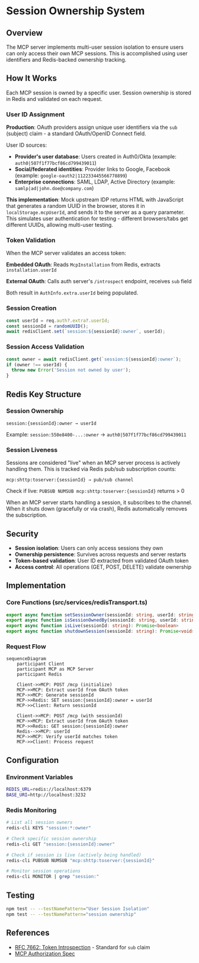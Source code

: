 # Session Ownership System

## Overview

The MCP server implements multi-user session isolation to ensure users can only access their own MCP sessions. This is accomplished using user identifiers and Redis-backed ownership tracking.

## How It Works

Each MCP session is owned by a specific user. Session ownership is stored in Redis and validated on each request.

### User ID Assignment

**Production**: OAuth providers assign unique user identifiers via the `sub` (subject) claim - a standard OAuth/OpenID Connect field.

User ID sources:
- **Provider's user database**: Users created in Auth0/Okta (example: `auth0|507f1f77bcf86cd799439011`)
- **Social/federated identities**: Provider links to Google, Facebook (example: `google-oauth2|112233445566778899`)
- **Enterprise connections**: SAML, LDAP, Active Directory (example: `samlp|ad|john.doe@company.com`)

**This implementation**: Mock upstream IDP returns HTML with JavaScript that generates a random UUID in the browser, stores it in `localStorage.mcpUserId`, and sends it to the server as a query parameter. This simulates user authentication for testing - different browsers/tabs get different UUIDs, allowing multi-user testing.

### Token Validation

When the MCP server validates an access token:

**Embedded OAuth**: Reads `McpInstallation` from Redis, extracts `installation.userId`

**External OAuth**: Calls auth server's `/introspect` endpoint, receives `sub` field

Both result in `AuthInfo.extra.userId` being populated.

### Session Creation

```typescript
const userId = req.auth?.extra?.userId;
const sessionId = randomUUID();
await redisClient.set(`session:${sessionId}:owner`, userId);
```

### Session Access Validation

```typescript
const owner = await redisClient.get(`session:${sessionId}:owner`);
if (owner !== userId) {
  throw new Error('Session not owned by user');
}
```

## Redis Key Structure

### Session Ownership
```
session:{sessionId}:owner → userId
```

Example: `session:550e8400-...:owner` → `auth0|507f1f77bcf86cd799439011`

### Session Liveness

Sessions are considered "live" when an MCP server process is actively handling them. This is tracked via Redis pub/sub subscription counts:

```
mcp:shttp:toserver:{sessionId} → pub/sub channel
```

Check if live: `PUBSUB NUMSUB mcp:shttp:toserver:{sessionId}` returns > 0

When an MCP server starts handling a session, it subscribes to the channel. When it shuts down (gracefully or via crash), Redis automatically removes the subscription.

## Security

- **Session isolation**: Users can only access sessions they own
- **Ownership persistence**: Survives across requests and server restarts
- **Token-based validation**: User ID extracted from validated OAuth token
- **Access control**: All operations (GET, POST, DELETE) validate ownership

## Implementation

### Core Functions (src/services/redisTransport.ts)

```typescript
export async function setSessionOwner(sessionId: string, userId: string): Promise<void>
export async function isSessionOwnedBy(sessionId: string, userId: string): Promise<boolean>
export async function isLive(sessionId: string): Promise<boolean>
export async function shutdownSession(sessionId: string): Promise<void>
```

### Request Flow

```mermaid
sequenceDiagram
    participant Client
    participant MCP as MCP Server
    participant Redis

    Client->>MCP: POST /mcp (initialize)
    MCP->>MCP: Extract userId from OAuth token
    MCP->>MCP: Generate sessionId
    MCP->>Redis: SET session:{sessionId}:owner = userId
    MCP->>Client: Return sessionId

    Client->>MCP: POST /mcp (with sessionId)
    MCP->>MCP: Extract userId from OAuth token
    MCP->>Redis: GET session:{sessionId}:owner
    Redis-->>MCP: userId
    MCP->>MCP: Verify userId matches token
    MCP->>Client: Process request
```


## Configuration

### Environment Variables
```bash
REDIS_URL=redis://localhost:6379
BASE_URI=http://localhost:3232
```

### Redis Monitoring

```bash
# List all session owners
redis-cli KEYS "session:*:owner"

# Check specific session ownership
redis-cli GET "session:{sessionId}:owner"

# Check if session is live (actively being handled)
redis-cli PUBSUB NUMSUB "mcp:shttp:toserver:{sessionId}"

# Monitor session operations
redis-cli MONITOR | grep "session:"
```

## Testing

```bash
npm test -- --testNamePattern="User Session Isolation"
npm test -- --testNamePattern="session ownership"
```

## References

- [RFC 7662: Token Introspection](https://datatracker.ietf.org/doc/html/rfc7662) - Standard for `sub` claim
- [MCP Authorization Spec](https://modelcontextprotocol.io/specification/2025-06-18/basic/authorization)

